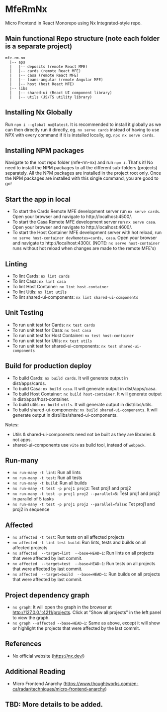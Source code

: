 # MfeRmNx

Micro Frontend in React Monorepo using Nx Integrated-style repo.

## Main functional Repo structure (note each folder is a separate project)

```
mfe-rm-nx
  |-- aps
  |   |-- deposits (remote React MFE)
  |   |-- cards (remote React MFE)
  |   |-- casa (remote React MFE)
  |   |-- loans-angular (remote Angular MFE)
  |   |-- host (host React MFE)
  |-- libs
  |   |-- shared-ui (React UI component library)
  |   |-- utils (JS/TS utility library)
```

## Installing Nx Globally

Run `npm i --global nx@latest`. It is recommended to install it globally as we can then directly run it directly, eg. `nx serve cards` instead of having to use NPX with every command if it is installed locally, eg. `npx nx serve cards`.

## Installing NPM packages

Navigate to the root repo folder (mfe-rm-nx) and run `npm i`. That's it! No need to install the NPM packages to all the different sub-folders (projects) separately. All the NPM packages are installed in the project root only. Once the NPM packages are installed with this single command, you are good to go!

## Start the app in local

- To start the Cards Remote MFE development server run `nx serve cards`. Open your browser and navigate to http://localhost:4500/.
- To start the Casa Remote MFE development server run `nx serve casa`. Open your browser and navigate to http://localhost:4600/.
- To start the Host Container MFE development server with hot reload, run `nx serve host-container devRemotes=cards, casa`. Open your browser and navigate to http://localhost:4300/. (NOTE: `nx serve host-container` runs without hot reload when changes are made to the remote MFE's)

## Linting

- To lint Cards: `nx lint cards`
- To lint Casa: `nx lint casa`
- To lint Host Container: `nx lint host-container`
- To lint Utils: `nx lint utils`
- To lint shared-ui-components: `nx lint shared-ui-components`

## Unit Testing

- To run unit test for Cards: `nx test cards`
- To run unit test for Casa: `nx test casa`
- To run unit test for Host Container: `nx test host-container`
- To run unit test for Utils: `nx test utils`
- To run unit test for shared-ui-components: `nx test shared-ui-components`

## Build for production deploy

- To build Cards: `nx build cards`. It will generate output in dist/apps/cards.
- To build Casa: `nx build casa`. It will generate output in dist/apps/casa.
- To build Host Container: `nx build host-container`. It will generate output in dist/apps/host-container.
- To build utils: `nx build utils`. It will generate output in dist/libs/utils.
- To build shared-ui-components: `nx build shared-ui-components`. It will generate output in dist/libs/shared-ui-components.

Notes:

- Utils & shared-ui-components need not be built as they are libraries & not apps.
- shared-ui-components use `vite` as build tool, instead of `webpack`.

## Run-many

- `nx run-many -t lint`: Run all lints
- `nx run-many -t test`: Run all tests
- `nx run-many -t build`: Run all builds
- `nx run-many -t test -p proj1 proj2`: Test proj1 and proj2
- `nx run-many -t test -p proj1 proj2 --parallel=5`: Test proj1 and proj2 in parallel of 5 tasks
- `nx run-many -t test -p proj1 proj2 --parallel=false`: Tet proj1 and proj2 in sequence

## Affected

- `nx affected -t test`: Run tests on all affected projects
- `nx affected -t lint test build`: Run lints, tests and builds on all affected projects
- `nx affected  --target=lint  --base=HEAD~1`: Run lints on all projects that were affected by last commit.
- `nx affected  --target=test  --base=HEAD~1`: Run tests on all projects that were affected by last commit.
- `nx affected  --target=build  --base=HEAD~1`: Run builds on all projects that were affected by last commit.

## Project dependency graph

- `nx graph`: It will open the graph in the browser at http://127.0.0.1:4211/projects. Click at "Show all projects" in the left panel to view the graph.
- `nx graph --affected --base=HEAD~1`: Same as above, except it will show or highlight the projects that were affected by the last commit.

## References

- Nx official website (https://nx.dev/)

## Additional Reading

- Micro Frontend Anarchy (https://www.thoughtworks.com/en-ca/radar/techniques/micro-frontend-anarchy)

## TBD: More details to be added.
